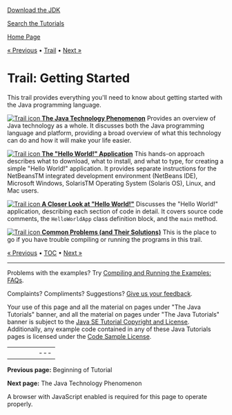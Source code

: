 [Download
the JDK](http://java.sun.com/javase/6/download.jsp)
  
[Search the
Tutorials](../search.html)

[Home Page](../index.html)

[« Previous](../index.html)
•
[Trail](./TOC.html)
•
[Next »](./intro/index.html)

# Trail: Getting Started

This trail provides everything you'll need to know
about getting started with the Java programming language.

[![Trail icon](../images/getStartedIcon.gif)
**The Java Technology Phenomenon**](intro/index.html)
Provides an overview of Java technology as a whole.
It discusses both the Java programming language
and platform, providing a broad overview of what this technology can do
and how it will make your life easier.

[![Trail icon](../images/getStartedIcon.gif)
**The "Hello World!" Application**](cupojava/index.html)
This hands-on approach describes what to download, what to install, and
what to type, for
creating a simple "Hello World!" application. It provides separate
instructions for the NetBeansTM integrated development environment
(NetBeans IDE), Microsoft Windows, SolarisTM Operating System (Solaris OS), Linux, and Mac users.

[![Trail icon](../images/getStartedIcon.gif)
**A Closer Look at "Hello World!"**](application/index.html)
Discusses the "Hello World!" application, describing
each section of code in detail. It covers source code comments, the `HelloWorldApp` class definition block, and the `main` method.

[![Trail icon](../images/getStartedIcon.gif)
**Common Problems (and Their Solutions)**](problems/index.html)
This is the place to go
if you have trouble compiling or running
the programs in this trail.

[« Previous](../index.html)
•
[TOC](./TOC.html)
•
[Next »](./intro/index.html)

---

Problems with the examples? Try [Compiling and Running
the Examples: FAQs](../information/run-examples.html).
  
Complaints? Compliments? Suggestions? [Give
us your feedback](http://download.oracle.com/javase/feedback.html).

Your use of this page and all the material on pages under "The Java Tutorials" banner,
and all the material on pages under "The Java Tutorials" banner is subject to the [Java SE Tutorial Copyright
and License](../information/license.html).
Additionally, any example code contained in any of these Java
Tutorials pages is licensed under the
[Code
Sample License](http://developers.sun.com/license/berkeley_license.html).

|  |  |  |  |  |
| --- | --- | --- | --- | --- |
| |  |  | | --- | --- | | duke image | Oracle logo | | [About Oracle](http://www.oracle.com/us/corporate/index.html) | [Oracle Technology Network](http://www.oracle.com/technology/index.html) | [Terms of Service](https://www.samplecode.oracle.com/servlets/CompulsoryClickThrough?type=TermsOfService) | Copyright © 1995, 2011 Oracle and/or its affiliates. All rights reserved. |

**Previous page:** Beginning of Tutorial
  
**Next page:** The Java Technology Phenomenon




A browser with JavaScript enabled is required for this page to operate properly.